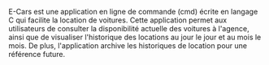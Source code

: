 E-Cars est une application en ligne de commande (cmd) écrite en langage C qui facilite la location de voitures.
Cette application permet aux utilisateurs de consulter la disponibilité actuelle des voitures à l'agence,
ainsi que de visualiser l'historique des locations au jour le jour et au mois le mois. De plus,
l'application archive les historiques de location pour une référence future.
